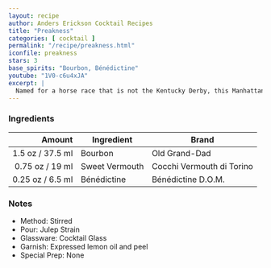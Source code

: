 ```yaml
---
layout: recipe
author: Anders Erickson Cocktail Recipes
title: "Preakness"
categories: [ cocktail ]
permalink: "/recipe/preakness.html"
iconfile: preakness
stars: 3
base_spirits: "Bourbon, Bénédictine"
youtube: "1V0-c6u4xJA"
excerpt: |
  Named for a horse race that is not the Kentucky Derby, this Manhattan variation gets a splash of Benedictine for complexity.
---
```


### Ingredients

|  Amount | Ingredient     | Brand                     |
| ------: | -------------- | ------------------------- |
|  1.5 oz / 37.5 ml | Bourbon        | Old Grand-Dad             |
| 0.75 oz / 19 ml | Sweet Vermouth | Cocchi Vermouth di Torino |
| 0.25 oz / 6.5 ml | Bénédictine    | Bénédictine D.O.M.        |

### Notes

- Method: Stirred
- Pour: Julep Strain
- Glassware: Cocktail Glass
- Garnish: Expressed lemon oil and peel
- Special Prep: None

